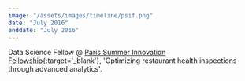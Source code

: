 ```yaml
---
image: "/assets/images/timeline/psif.png"
date: "July 2016"
enddate: "July 2016"
---
```


Data Science Fellow @ [Paris Summer Innovation Fellowship](http://www.summerfellows.paris/){:target='_blank'}, 'Optimizing restaurant health inspections through advanced analytics'.